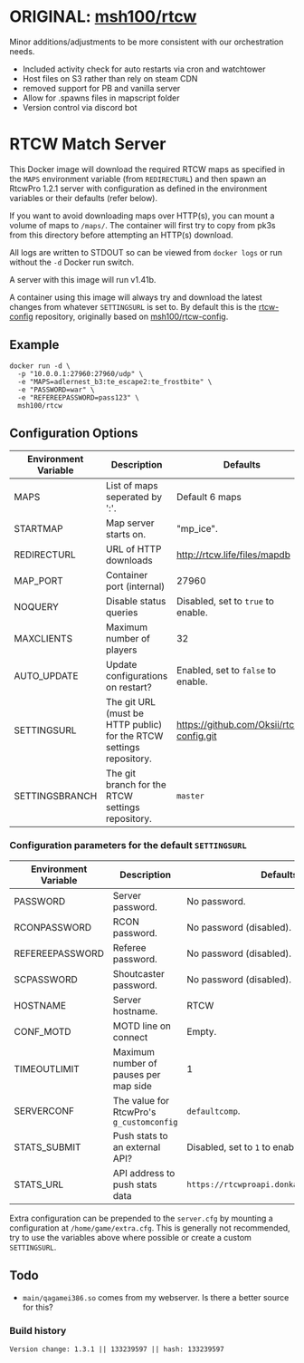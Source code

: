 # ORIGINAL: [msh100/rtcw](https://github.com/msh100/rtcw)

Minor additions/adjustments to be more consistent with our orchestration needs. 
 * Included activity check for auto restarts via cron and watchtower
 * Host files on S3 rather than rely on steam CDN
 * removed support for PB and vanilla server
 * Allow for .spawns files in mapscript folder
 * Version control via discord bot

# RTCW Match Server

This Docker image will download the required RTCW maps as specified in the
`MAPS` environment variable (from `REDIRECTURL`) and then spawn an RtcwPro
1.2.1 server with configuration as defined in the environment variables or
their defaults (refer below).

If you want to avoid downloading maps over HTTP(s), you can mount a volume of
maps to `/maps/`.
The container will first try to copy from pk3s from this directory before
attempting an HTTP(s) download.

All logs are written to STDOUT so can be viewed from `docker logs` or run
without the `-d` Docker run switch.

A server with this image will run v1.41b.

A container using this image will always try and download the latest changes
from whatever `SETTINGSURL` is set to.
By default this is the [rtcw-config](https://github.com/Oksii/rtcw-config)
repository, originally based on
[msh100/rtcw-config](https://github.com/msh100/rtcw-config).


## Example

```
docker run -d \
  -p "10.0.0.1:27960:27960/udp" \
  -e "MAPS=adlernest_b3:te_escape2:te_frostbite" \
  -e "PASSWORD=war" \
  -e "REFEREEPASSWORD=pass123" \
  msh100/rtcw
```


## Configuration Options


Environment Variable | Description                    | Defaults
-------------------- | ------------------------------ | ------------------------
MAPS                 | List of maps seperated by ':'. | Default 6 maps
STARTMAP             | Map server starts on.          | "mp_ice".
REDIRECTURL          | URL of HTTP downloads          | http://rtcw.life/files/mapdb
MAP_PORT             | Container port (internal)      | 27960
NOQUERY              | Disable status queries         | Disabled, set to `true` to enable.
MAXCLIENTS           | Maximum number of players      | 32
AUTO_UPDATE          | Update configurations on restart? | Enabled, set to `false` to enable.
SETTINGSURL          | The git URL (must be HTTP public) for the RTCW settings repository. | https://github.com/Oksii/rtcw-config.git
SETTINGSBRANCH       | The git branch for the RTCW settings repository. | `master`


### Configuration parameters for the default `SETTINGSURL`

Environment Variable | Description                    | Defaults
-------------------- | ------------------------------ | ------------------------
PASSWORD             | Server password.               | No password.
RCONPASSWORD         | RCON password.                 | No password (disabled).
REFEREEPASSWORD      | Referee password.              | No password (disabled).
SCPASSWORD           | Shoutcaster password.          | No password (disabled).
HOSTNAME             | Server hostname.               | RTCW
CONF_MOTD            | MOTD line on connect           | Empty.
TIMEOUTLIMIT         | Maximum number of pauses per map side | 1
SERVERCONF           | The value for RtcwPro's `g_customconfig` | `defaultcomp`.
STATS_SUBMIT         | Push stats to an external API? | Disabled, set to `1` to enable.
STATS_URL            | API address to push stats data | `https://rtcwproapi.donkanator.com/submit`


Extra configuration can be prepended to the `server.cfg` by mounting a
configuration at `/home/game/extra.cfg`.
This is generally not recommended, try to use the variables above where
possible or create a custom `SETTINGSURL`.


## Todo

 - `main/qagamei386.so` comes from my webserver. Is there a better source for
 this?

### Build history
```
Version change: 1.3.1 || 133239597 || hash: 133239597
```



